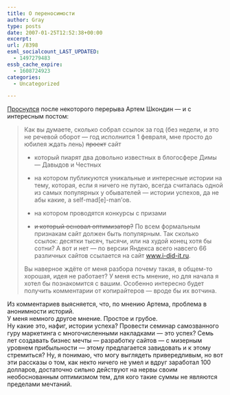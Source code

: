 ```yaml
---
title: О переносимости
author: Gray
type: posts
date: 2007-01-25T12:52:38+00:00
excerpt:
url: /8398
esml_socialcount_LAST_UPDATED:
  - 1497279483
essb_cache_expire:
  - 1608724923
categories:
  - Uncategorized

---
```








<a href="http://boltolog.developing.ru/seo/linkbaiting-naoborot.html" target="_blank">Проснулся</a> после некоторого перерыва Артем Шкондин &#8212; и с интересным постом:

> Как вы думаете, сколько собрал ссылок за год (без недели, и это не речевой оборот &#8212; год исполнится 1 февраля, мне просто до юбилея ждать лень) <span style="text-decoration: line-through;">проект</span> сайт
> 
>   * который пиарят два довольно известных в блогосфере Димы &#8212; Давыдов и Честных
> 
> 
>   * на котором публикуются уникальные и интересные истории на тему, которая, если я ничего не путаю, всегда считалась одной из самых популярных у обывателей &#8212; истории успехов, да не абы какие, а self-mad[e]-man’ов.
> 
> 
>   * на котором проводятся конкурсы с призами
> 
> 
>   * <span style="text-decoration: line-through;">и который основал оптимизатор?</span>
> По всем формальным признакам сайт должен быть популярным. Так сколько ссылок: десятки тысяч, тысячи, или на худой конец хотя бы сотни? А вот и нет &#8212; по версии Яндекса всего навсего 66 различных сайтов ссылается на сайт www.i-did-it.ru.
> 
> Вы наверное ждёте от меня разбора почему такая, в общем-то хорошая, идея не работает? У меня есть мнение, но для начала я хотел бы познакомится с вашим. Особенно интересно будет получить комментарии от копирайтеров &#8212; вроде бы их вотчина.

Из комментариев выясняется, что, по мнению Артема, проблема в анонимности историй.  
У меня немного другое мнение. Простое и грубое.  
Ну какие это, нафиг, истории успеха? Провести семинар самозванного гуру маркетинга с многочисленными накладками &#8212; это успех? Семь лет создавать бизнес мечты &#8212; разработку сайтов &#8212; с мизерным уровнем прибыльности &#8212; этому предлагается завидовать и к этому стремиться? Ну, я понимаю, что могу выглядеть привередливым, но вот эти рассказы о том, как некто ничего не умел и вдруг заработал 100 долларов, достаточно сильно действуют на нервы своим необоснованным оптимизмом тем, для кого такие суммы не являются пределами мечтаний.